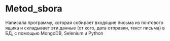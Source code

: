 # Metod_sbora

Написала программу, которая собирает входящие письма из почтового ящика и складывает эти данные (от кого, дата отправки, текст письма) в БД, с помощью MongoDB, Selenium и Python
